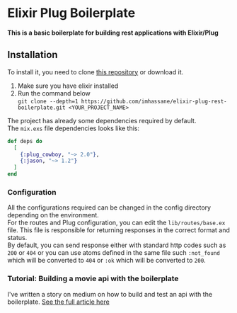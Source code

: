 # Elixir Plug Boilerplate

**This is a basic boilerplate for building rest applications with Elixir/Plug**

## Installation

To install it, you need to clone [this repository](https://github.com/imhassane/elixir-plug-rest-boilerplate) or download it. <br />
1. Make sure you have elixir installed
2. Run the command below <br />
    `git clone --depth=1 https://github.com/imhassane/elixir-plug-rest-boilerplate.git <YOUR_PROJECT_NAME>`

The project has already some dependencies required by default. <br />
The `mix.exs` file dependencies looks like this:

```elixir
def deps do
  [
    {:plug_cowboy, "~> 2.0"},
    {:jason, "~> 1.2"}
  ]
end
```

### Configuration
All the configurations required can be changed in the config directory depending on the environment. <br/>
For the routes and Plug configuration, you can edit the `lib/routes/base.ex` file. This file
is responsible for returning responses in the correct format and status. <br />
By default, you can send response either with standard http codes such as `200` or `404` or you
can use atoms defined in the same file such `:not_found` which will be converted to `404` or
`:ok` which will be converted to `200`.

### Tutorial: Building a movie api with the boilerplate
I've written a story on medium on how to build and test an api with the boilerplate.
[See the full article here](https://medium.com/swlh/building-and-testing-a-simple-rest-api-with-elixir-plug-db063b3d443a)
